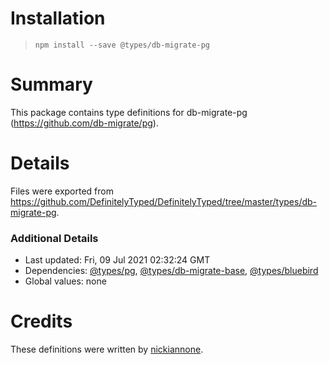 # Installation
> `npm install --save @types/db-migrate-pg`

# Summary
This package contains type definitions for db-migrate-pg (https://github.com/db-migrate/pg).

# Details
Files were exported from https://github.com/DefinitelyTyped/DefinitelyTyped/tree/master/types/db-migrate-pg.

### Additional Details
 * Last updated: Fri, 09 Jul 2021 02:32:24 GMT
 * Dependencies: [@types/pg](https://npmjs.com/package/@types/pg), [@types/db-migrate-base](https://npmjs.com/package/@types/db-migrate-base), [@types/bluebird](https://npmjs.com/package/@types/bluebird)
 * Global values: none

# Credits
These definitions were written by [nickiannone](https://github.com/nickiannone).
